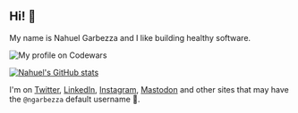 ## Hi! 👋

My name is Nahuel Garbezza and I like building healthy software. 

![My profile on Codewars](https://www.codewars.com/users/ngarbezza/badges/small)

<!-- TODO: set smaller dimensions
<img
  src="https://cr-skills-chart-widget.azurewebsites.net/api/api?username=ngarbezza&skills=Smalltalk,Javascript,Ruby,Typescript,Java,Rust,Vue"
/>
-->

[![Nahuel's GitHub stats](https://github-readme-stats.vercel.app/api?username=ngarbezza)](https://github.com/anuraghazra/github-readme-stats)

I'm on [Twitter](https://twitter.com/ngarbezza), [LinkedIn](https://www.linkedin.com/in/nahuelgarbezza/), [Instagram](https://www.instagram.com/ngarbezza/), <a rel="me" href="https://ruby.social/@ngarbezza">Mastodon</a> and other sites that may have the `@ngarbezza` default username 😬.

<!--
**ngarbezza/ngarbezza** is a ✨ _special_ ✨ repository because its `README.md` (this file) appears on your GitHub profile.

Here are some ideas to get you started:

- 🔭 I’m currently working on ...
- 🌱 I’m currently learning ...
- 👯 I’m looking to collaborate on ...
- 🤔 I’m looking for help with ...
- 💬 Ask me about ...
- 📫 How to reach me: ...
- 😄 Pronouns: ...
- ⚡ Fun fact: ...
-->
